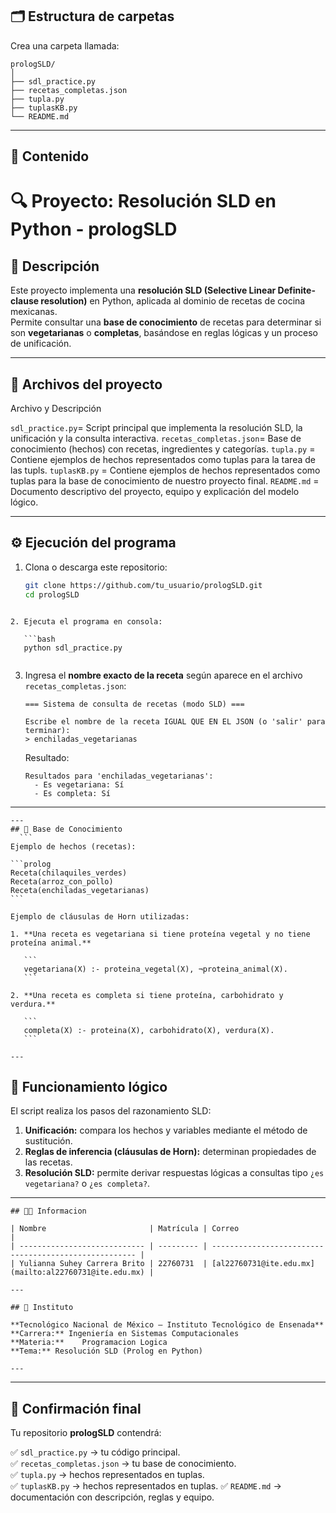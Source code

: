 

## 🗂️ Estructura de carpetas

Crea una carpeta llamada:

```
prologSLD/
│
├── sdl_practice.py
├── recetas_completas.json
├── tupla.py
├── tuplasKB.py
└── README.md
```

---

## 📘 Contenido 


# 🔍 Proyecto: Resolución SLD en Python - prologSLD

## 📖 Descripción

Este proyecto implementa una **resolución SLD (Selective Linear Definite-clause resolution)** en Python, aplicada al dominio de recetas de cocina mexicanas.  
Permite consultar una **base de conocimiento** de recetas para determinar si son **vegetarianas** o **completas**, basándose en reglas lógicas y un proceso de unificación.

---

## 🧩 Archivos del proyecto

 Archivo y Descripción 

 `sdl_practice.py`= Script principal que implementa la resolución SLD, la unificación y la consulta interactiva. 
 `recetas_completas.json`= Base de conocimiento (hechos) con recetas, ingredientes y categorías. 
 `tupla.py` = Contiene ejemplos de hechos representados como tuplas para la tarea de las tupls. 
 `tuplasKB.py` = Contiene ejemplos de hechos representados como tuplas para la base de conocimiento de nuestro proyecto final. 
 `README.md` = Documento descriptivo del proyecto, equipo y explicación del modelo lógico. 

---

## ⚙️ Ejecución del programa

1. Clona o descarga este repositorio:
   ```bash
   git clone https://github.com/tu_usuario/prologSLD.git
   cd prologSLD
````

2. Ejecuta el programa en consola:

   ```bash
   python sdl_practice.py
   
````
3. Ingresa el **nombre exacto de la receta** según aparece en el archivo `recetas_completas.json`:

   ```
   === Sistema de consulta de recetas (modo SLD) ===

   Escribe el nombre de la receta IGUAL QUE EN EL JSON (o 'salir' para terminar):
   > enchiladas_vegetarianas
   ```

   Resultado:

   ```
   Resultados para 'enchiladas_vegetarianas':
     - Es vegetariana: Sí
     - Es completa: Sí
   ```

---
````
---  
## 🧠 Base de Conocimiento
  ```
Ejemplo de hechos (recetas):

```prolog
Receta(chilaquiles_verdes)
Receta(arroz_con_pollo)
Receta(enchiladas_vegetarianas)
```

Ejemplo de cláusulas de Horn utilizadas:

1. **Una receta es vegetariana si tiene proteína vegetal y no tiene proteína animal.**

   ```
   vegetariana(X) :- proteina_vegetal(X), ¬proteina_animal(X).
   ```

2. **Una receta es completa si tiene proteína, carbohidrato y verdura.**

   ```
   completa(X) :- proteina(X), carbohidrato(X), verdura(X).
   ```

---
````

## 🔬 Funcionamiento lógico

El script realiza los pasos del razonamiento SLD:

1. **Unificación:** compara los hechos y variables mediante el método de sustitución.
2. **Reglas de inferencia (cláusulas de Horn):** determinan propiedades de las recetas.
3. **Resolución SLD:** permite derivar respuestas lógicas a consultas tipo `¿es vegetariana?` o `¿es completa?`.

---
````
## 👩‍💻 Informacion

| Nombre                       | Matrícula | Correo                                                |
| ---------------------------- | --------- | ----------------------------------------------------- |
| Yulianna Suhey Carrera Brito | 22760731  | [al22760731@ite.edu.mx](mailto:al22760731@ite.edu.mx) |

---

## 🏫 Instituto

**Tecnológico Nacional de México – Instituto Tecnológico de Ensenada**
**Carrera:** Ingeniería en Sistemas Computacionales
**Materia:**    Programacion Logica
**Tema:** Resolución SLD (Prolog en Python)

---

````

---

## 🧾 Confirmación final

Tu repositorio **prologSLD** contendrá:

✅ `sdl_practice.py` → tu código principal.  
✅ `recetas_completas.json` → tu base de conocimiento.  
✅ `tupla.py` → hechos representados en tuplas.  
✅ `tuplasKB.py` → hechos representados en tuplas. 
✅ `README.md` → documentación con descripción, reglas y equipo.

